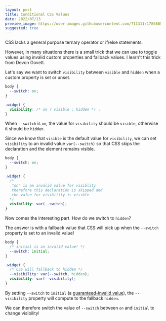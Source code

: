 ```yaml
---
layout: post
title: Conditional CSS Values
date: 2022/07/13
preview_image: https://user-images.githubusercontent.com/711311/178680559-ef18a9a1-4d76-4c5a-8357-f21955b662c5.png
suggested: true
---
```


CSS lacks a general purpose ternary operator or if/else statements.

However, in many situations there is a small trick that we can use to toggle values using invalid custom properties and fallback values. I learn't this trick from Devon Govett.

Let's say we want to switch `visibility` between `visible` and `hidden` when a custom property is set or unset.

```css
body {
  --switch: on;
}

.widget {
  visibility: /* on ? visible : hidden */ ;
}
```

When `--switch` is `on`, the value for `visibility` should be `visible`, otherwise it should be `hidden`.

Since we know that `visible` is the default value for `visibility`, we can set `visibility` to an invalid value `var(--switch)` so that CSS skips the declaration and the element remains visible.

```css
body {
  --switch: on;
}

.widget {
  /*
   "on" is an invalid value for visiblity
   therefore this declaration is skipped and
   the value for visibility is visible
  */
  visibility: var(--switch);
}
```

Now comes the interesting part. How do we switch to `hidden`?

The answer is with a fallback value that CSS will pick up when the `--switch` property is set to an invalid value!

```css
body {
  /* initial is an invalid value! */
  --switch: initial;
}

.widget {
  /* CSS will fallback to hidden */
  --visibility: var(--switch, hidden);
  visibility: var(--visibility);
}
```

By setting `--switch` to `initial` (a [guaranteed-invalid value](https://www.w3.org/TR/css-variables-1/#invalid-variables)), the `--visibility` property will compute to the fallback `hidden`.

We can therefore switch the value of `--switch` between `on` and `initial` to change visibility!
